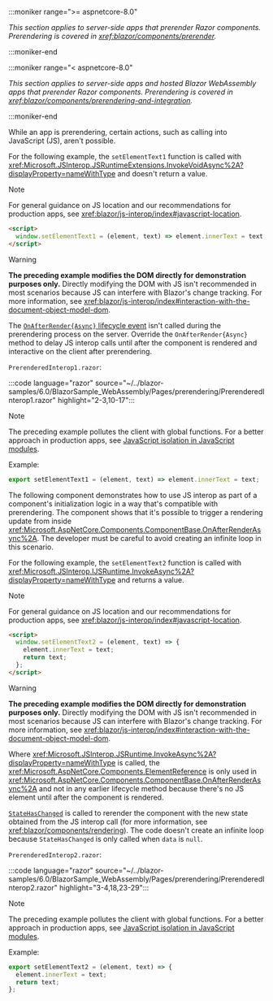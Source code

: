 :::moniker range=">= aspnetcore-8.0"

*This section applies to server-side apps that prerender Razor components. Prerendering is covered in <xref:blazor/components/prerender>.*

:::moniker-end

:::moniker range="< aspnetcore-8.0"

*This section applies to server-side apps and hosted Blazor WebAssembly apps that prerender Razor components. Prerendering is covered in <xref:blazor/components/prerendering-and-integration>.*

:::moniker-end

While an app is prerendering, certain actions, such as calling into JavaScript (JS), aren't possible.

For the following example, the `setElementText1` function is called with <xref:Microsoft.JSInterop.JSRuntimeExtensions.InvokeVoidAsync%2A?displayProperty=nameWithType> and doesn't return a value.

> [!NOTE]
> For general guidance on JS location and our recommendations for production apps, see <xref:blazor/js-interop/index#javascript-location>.

```html
<script>
  window.setElementText1 = (element, text) => element.innerText = text;
</script>
```

> [!WARNING]
> **The preceding example modifies the DOM directly for demonstration purposes only.** Directly modifying the DOM with JS isn't recommended in most scenarios because JS can interfere with Blazor's change tracking. For more information, see <xref:blazor/js-interop/index#interaction-with-the-document-object-model-dom>.

The [`OnAfterRender{Async}` lifecycle event](xref:blazor/components/lifecycle#after-component-render-onafterrenderasync) isn't called during the prerendering process on the server. Override the `OnAfterRender{Async}` method to delay JS interop calls until after the component is rendered and interactive on the client after prerendering.

`PrerenderedInterop1.razor`:

:::code language="razor" source="~/../blazor-samples/6.0/BlazorSample_WebAssembly/Pages/prerendering/PrerenderedInterop1.razor" highlight="2-3,10-17":::

> [!NOTE]
> The preceding example pollutes the client with global functions. For a better approach in production apps, see [JavaScript isolation in JavaScript modules](xref:blazor/js-interop/call-javascript-from-dotnet#javascript-isolation-in-javascript-modules).
>
> Example:
>
> ```javascript
> export setElementText1 = (element, text) => element.innerText = text;
> ```

The following component demonstrates how to use JS interop as part of a component's initialization logic in a way that's compatible with prerendering. The component shows that it's possible to trigger a rendering update from inside <xref:Microsoft.AspNetCore.Components.ComponentBase.OnAfterRenderAsync%2A>. The developer must be careful to avoid creating an infinite loop in this scenario.

For the following example, the `setElementText2` function is called with <xref:Microsoft.JSInterop.IJSRuntime.InvokeAsync%2A?displayProperty=nameWithType> and returns a value.

> [!NOTE]
> For general guidance on JS location and our recommendations for production apps, see <xref:blazor/js-interop/index#javascript-location>.

```html
<script>
  window.setElementText2 = (element, text) => {
    element.innerText = text;
    return text;
  };
</script>
```

> [!WARNING]
> **The preceding example modifies the DOM directly for demonstration purposes only.** Directly modifying the DOM with JS isn't recommended in most scenarios because JS can interfere with Blazor's change tracking. For more information, see <xref:blazor/js-interop/index#interaction-with-the-document-object-model-dom>.

Where <xref:Microsoft.JSInterop.JSRuntime.InvokeAsync%2A?displayProperty=nameWithType> is called, the <xref:Microsoft.AspNetCore.Components.ElementReference> is only used in <xref:Microsoft.AspNetCore.Components.ComponentBase.OnAfterRenderAsync%2A> and not in any earlier lifecycle method because there's no JS element until after the component is rendered.

[`StateHasChanged`](xref:blazor/components/lifecycle#state-changes-statehaschanged) is called to rerender the component with the new state obtained from the JS interop call (for more information, see <xref:blazor/components/rendering>). The code doesn't create an infinite loop because `StateHasChanged` is only called when `data` is `null`.

`PrerenderedInterop2.razor`:

:::code language="razor" source="~/../blazor-samples/6.0/BlazorSample_WebAssembly/Pages/prerendering/PrerenderedInterop2.razor" highlight="3-4,18,23-29":::

> [!NOTE]
> The preceding example pollutes the client with global functions. For a better approach in production apps, see [JavaScript isolation in JavaScript modules](xref:blazor/js-interop/call-javascript-from-dotnet#javascript-isolation-in-javascript-modules).
>
> Example:
>
> ```javascript
> export setElementText2 = (element, text) => {
>   element.innerText = text;
>   return text;
> };
> ```
